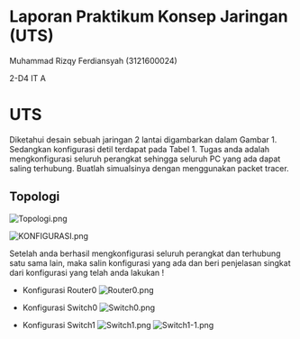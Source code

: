# Laporan Praktikum Konsep Jaringan (UTS)

Muhammad Rizqy Ferdiansyah (3121600024)

2-D4 IT A

# UTS

Diketahui desain sebuah jaringan 2 lantai digambarkan dalam Gambar 1.  Sedangkan konfigurasi detil terdapat pada Tabel 1. Tugas anda adalah mengkonfigurasi seluruh perangkat sehingga seluruh PC yang ada dapat saling terhubung. Buatlah simualsinya dengan menggunakan packet tracer.

## Topologi

![Topologi.png](https://i.postimg.cc/NMBwqCxy/Topologi.png)

![KONFIGURASI.png](https://i.postimg.cc/2yGwqF3y/KONFIGURASI.png)

Setelah anda berhasil mengkonfigurasi seluruh perangkat dan terhubung satu sama lain, maka salin konfigurasi yang ada dan beri penjelasan singkat dari konfigurasi yang telah anda lakukan !

- Konfigurasi Router0
  ![Router0.png](https://i.postimg.cc/k5Hz3HZB/Router0.png)
  
- Konfigurasi Switch0
  ![Switch0.png](https://i.postimg.cc/RhBPvxTV/Switch0.png)
  
- Konfigurasi Switch1
  ![Switch1.png](https://i.postimg.cc/BQJhys6m/Switch1.png)
  ![Switch1-1.png](https://i.postimg.cc/T2J0nS9g/Switch1-1.png)
